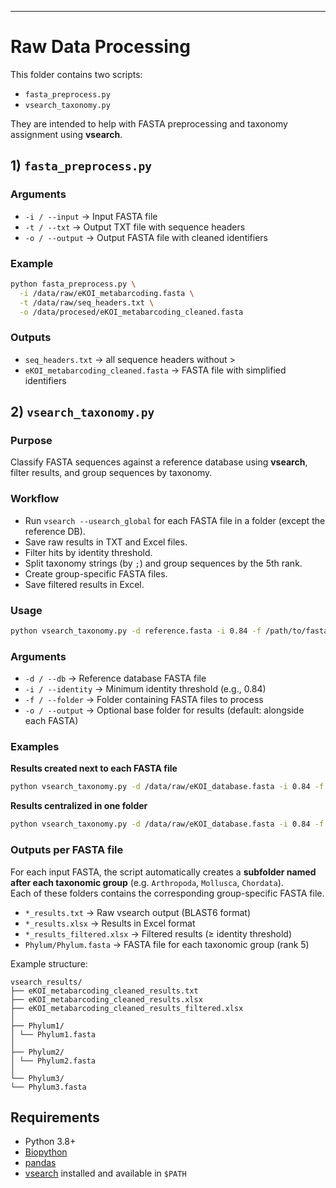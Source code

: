 <!-- #raw -->
---
# Raw Data Processing

This folder contains two scripts:

- `fasta_preprocess.py`
- `vsearch_taxonomy.py`

They are intended to help with FASTA preprocessing and taxonomy assignment using **vsearch**.


## 1) `fasta_preprocess.py`

### Arguments
- `-i / --input` → Input FASTA file  
- `-t / --txt` → Output TXT file with sequence headers  
- `-o / --output` → Output FASTA file with cleaned identifiers  

### Example
```bash
python fasta_preprocess.py \
  -i /data/raw/eKOI_metabarcoding.fasta \
  -t /data/raw/seq_headers.txt \
  -o /data/procesed/eKOI_metabarcoding_cleaned.fasta
```  
###  Outputs

- `seq_headers.txt` → all sequence headers without >
- `eKOI_metabarcoding_cleaned.fasta` → FASTA file with simplified identifiers


## 2) `vsearch_taxonomy.py`

### Purpose
Classify FASTA sequences against a reference database using **vsearch**, filter results, and group sequences by taxonomy.

### Workflow
- Run `vsearch --usearch_global` for each FASTA file in a folder (except the reference DB).  
- Save raw results in TXT and Excel files.  
- Filter hits by identity threshold.  
- Split taxonomy strings (by `;`) and group sequences by the 5th rank.  
- Create group-specific FASTA files.  
- Save filtered results in Excel.  

### Usage
```bash
python vsearch_taxonomy.py -d reference.fasta -i 0.84 -f /path/to/fasta_folder -o /path/to/output_folder
```
### Arguments
- `-d / --db` → Reference database FASTA file  
- `-i / --identity` → Minimum identity threshold (e.g., 0.84)  
- `-f / --folder` → Folder containing FASTA files to process  
- `-o / --output` → Optional base folder for results (default: alongside each FASTA)  

### Examples

**Results created next to each FASTA file**
```bash
python vsearch_taxonomy.py -d /data/raw/eKOI_database.fasta -i 0.84 -f /data/procesed/eKOI_metabarcoding_cleaned.fasta
```
**Results centralized in one folder**
```bash
python vsearch_taxonomy.py -d /data/raw/eKOI_database.fasta -i 0.84 -f /data/procesed/eKOI_metabarcoding_cleaned.fasta -o /data/vsearch_results/
```

### Outputs per FASTA file
For each input FASTA, the script automatically creates a **subfolder named after each taxonomic group** (e.g. `Arthropoda`, `Mollusca`, `Chordata`).  
Each of these folders contains the corresponding group-specific FASTA file.

- `*_results.txt` → Raw vsearch output (BLAST6 format)  
- `*_results.xlsx` → Results in Excel format  
- `*_results_filtered.xlsx` → Filtered results (≥ identity threshold)  
- `Phylum/Phylum.fasta` → FASTA file for each taxonomic group (rank 5)  

Example structure:

```
vsearch_results/
├── eKOI_metabarcoding_cleaned_results.txt
├── eKOI_metabarcoding_cleaned_results.xlsx
├── eKOI_metabarcoding_cleaned_results_filtered.xlsx
│
├── Phylum1/
│ └── Phylum1.fasta
│
├── Phylum2/
│ └── Phylum2.fasta
│
└── Phylum3/
└── Phylum3.fasta
```
<!-- #endraw -->

## Requirements

- Python 3.8+  
- [Biopython](https://biopython.org/)  
- [pandas](https://pandas.pydata.org/)  
- [vsearch](https://github.com/torognes/vsearch) installed and available in `$PATH`
